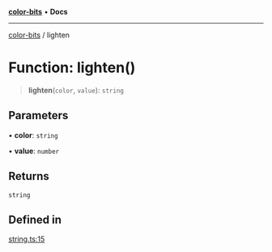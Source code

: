 [**color-bits**](../README.md) • **Docs**

***

[color-bits](../README.md) / lighten

# Function: lighten()

> **lighten**(`color`, `value`): `string`

## Parameters

• **color**: `string`

• **value**: `number`

## Returns

`string`

## Defined in

[string.ts:15](https://github.com/romgrk/color-bits/blob/c5c0102ea19a813c9c975d4fbcf79d350814076c/src/string.ts#L15)
